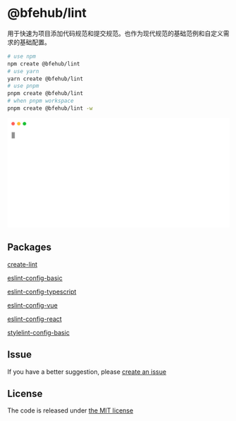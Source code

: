 # @bfehub/lint

用于快速为项目添加代码规范和提交规范。也作为现代规范的基础范例和自定义需求的基础配置。

```sh
# use npm
npm create @bfehub/lint
# use yarn
yarn create @bfehub/lint
# use pnpm
pnpm create @bfehub/lint
# when pnpm workspace
pnpm create @bfehub/lint -w
```

<img src="https://raw.githubusercontent.com/bfehub/lint/master/docs/play.svg" />

## Packages

[create-lint](https://github.com/bfehub/lint/tree/main/packages/create-lint/README.md)

[eslint-config-basic](https://github.com/bfehub/lint/tree/main/packages/eslint-config-basic/README.md)

[eslint-config-typescript](https://github.com/bfehub/lint/tree/main/packages/eslint-config-typescript/README.md)

[eslint-config-vue](https://github.com/bfehub/lint/tree/main/packages/eslint-config-vue/README.md)

[eslint-config-react](https://github.com/bfehub/lint/tree/main/packages/eslint-config-react/README.md)

[stylelint-config-basic](https://github.com/bfehub/lint/tree/main/packages/stylelint-config-basic/README.md)

## Issue

If you have a better suggestion, please [create an issue](https://github.com/bfehub/lint/issues)

## License

The code is released under [the MIT license](https://github.com/bfehub/lint/blob/master/LICENSE)
